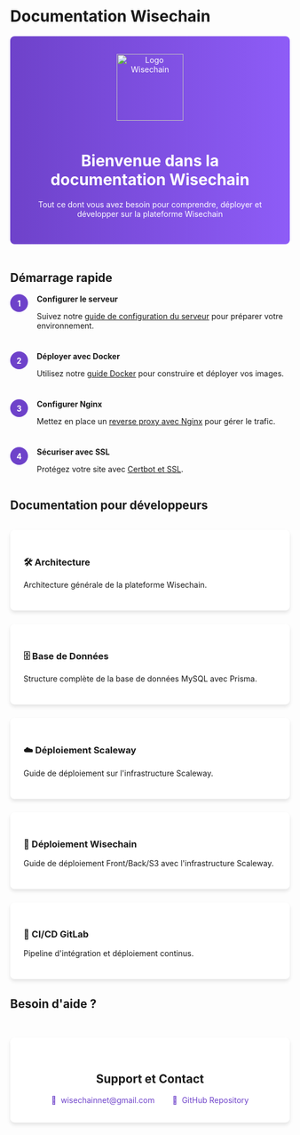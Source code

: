 <!-- ## 🖥️ I - Configuration du Serveur Debian

### 1️⃣ Connexion en SSH
```bash
ssh root@ip
```

### 2️⃣ Enregistrement de la clé SSH
```bash
ssh-copy-id root@ip
```

### 3️⃣ Mise à jour des paquets
```bash
sudo apt update && sudo apt upgrade -y
```

### 4️⃣ Installation des dépendances Docker
```bash
sudo apt install apt-transport-https ca-certificates curl software-properties-common -y
```

### 5️⃣ Ajout des clés et dépôts Docker
Ajoutez la clé GPG officielle :
```bash
curl -fsSL https://download.docker.com/linux/debian/gpg | sudo gpg --dearmor -o /usr/share/keyrings/docker-archive-keyring.gpg
```
Ajoutez le dépôt Docker :
```bash
echo "deb [arch=amd64 signed-by=/usr/share/keyrings/docker-archive-keyring.gpg] https://download.docker.com/linux/debian $(lsb_release -cs) stable" | sudo tee /etc/apt/sources.list.d/docker.list > /dev/null
```
Mettez à jour les paquets :
```bash
sudo apt update
```

### 6️⃣ Installation et configuration de Docker
```bash
sudo apt install docker-ce -y
sudo systemctl start docker
sudo systemctl enable docker
```
Création du répertoire :
```bash
mkdir -p /sites/nom-du-site
```

### 7️⃣ Gestion des utilisateurs
Ajoutez un utilisateur :
```bash
sudo adduser user-name
```
Ajoutez-le au groupe Docker :
```bash
sudo usermod -aG docker user-name
```

---

## 🐳 II - Docker Build

### 1️⃣ Build et Push des images Docker
```bash
docker build --platform=linux/amd64 -t name-image/xxx:1.0 ./front
docker push name-image/xxx:1.0
```

### 2️⃣ Déploiement avec Docker Compose
Copiez les fichiers sur le serveur :
```bash
scp -r back/.env.prod root@ip:/sites/nom-du-site
scp -r front/.env root@ip:/sites/nom-du-site
scp -r docker-compose.yml root@ip:/sites/nom-du-site
```
Initialisez Docker Swarm et déployez :
```bash
docker swarm init
docker stack deploy -c /sites/nom-du-site/docker-compose.yml site1
```

---

## 🌐 III - Installation de Nginx

### 1️⃣ Installation de base
```bash
sudo apt update && sudo apt upgrade -y
sudo apt install nginx -y
sudo systemctl start nginx
sudo systemctl enable nginx
sudo ufw allow 80
sudo ufw allow 443
```

### 2️⃣ Configuration du Reverse Proxy
```bash
sudo nano /etc/nginx/sites-available/nom-du-site
```
Exemple de configuration :
```nginx
server {
    listen 80;
    server_name sous-domaine.domaine.com;

    location / {
        proxy_pass http://127.0.0.1:81;
        proxy_http_version 1.1;
        proxy_set_header Upgrade $http_upgrade;
        proxy_set_header Connection 'upgrade';
        proxy_set_header Host $host;
    }
}
```
Activation :
```bash
sudo ln -s /etc/nginx/sites-available/nom-du-site /etc/nginx/sites-enabled/
sudo nginx -t
sudo systemctl restart nginx
```

---

## 🔒 IV - Installation de Certbot

### 1️⃣ Génération de certificat SSL
```bash
sudo apt install certbot python3-certbot-nginx -y
sudo certbot --nginx
```

### 2️⃣ Renouvellement automatique
```bash
echo "0 0 * * * certbot renew --quiet" | sudo tee -a /etc/crontab > /dev/null
```

### 3️⃣ Passer Minio en SSL (optionnel)
```bash
sudo certbot certonly --standalone -d s3.nom-du-site.fr
```
Ajout au `docker-compose.yml` :
```yaml
services:
  s3:
    image: minio/minio:latest
    environment:
      MINIO_ROOT_USER: user
      MINIO_ROOT_PASSWORD: password
    ports:
      - "9000:9000"
      - "8900:8900"
    volumes:
      - minio:/data/minio
      - /etc/letsencrypt/live/s3.nom-du-site.fr/fullchain.pem:/root/.minio/certs/public.crt:ro
      - /etc/letsencrypt/live/s3.nom-du-site.fr/privkey.pem:/root/.minio/certs/private.key:ro
    command: 'minio server /data/minio --console-address ":8900"'
```
---

<div style="text-align: center;">✅ **Votre déploiement est maintenant prêt !** 🎉</div>

<div style="text-align: center;">
  <p> N'hésitez pas à me contacter pour toute question ou demande de support. </p>
  <p> Email: <a href="mailto:wisechainnet@gmail.com">wisechainnet@gmail.com</a></p>
</div>
 -->

# Documentation Wisechain

<div class="hero">
  <img src="/wisechain-docs/assets/img/logo.svg" alt="Logo Wisechain" class="hero-logo" />
  <h1>Bienvenue dans la documentation Wisechain</h1>
  <p>Tout ce dont vous avez besoin pour comprendre, déployer et développer sur la plateforme Wisechain</p>
</div>

<!-- ## Guides disponibles

<div class="card-container">
  <a href="deploiement/overview/" class="card">
    <h3>🖥️ Guide de Déploiement</h3>
    <p>Apprenez à configurer votre serveur, déployer avec Docker et sécuriser avec Nginx et SSL.</p>
  </a>
  <a href="developer-guide/api/" class="card">
    <h3>👨‍💻 Guide Développeur</h3>
    <p>Documentation API, structure de la base de données et intégration CI/CD.</p>
  </a>
</div> -->

## Démarrage rapide

<div class="step-container">
  <div class="step-number">1</div>
  <div class="step-content">
    <h4>Configurer le serveur</h4>
    <p>Suivez notre <a href="hosting/#configuration-de-linstance-scaleway">guide de configuration du serveur</a> pour préparer votre environnement.</p>
  </div>
</div>

<div class="step-container">
  <div class="step-number">2</div>
  <div class="step-content">
    <h4>Déployer avec Docker</h4>
    <p>Utilisez notre <a href="deploiement/#4-installation-des-dependances-docker/">guide Docker</a> pour construire et déployer vos images.</p>
  </div>
</div>

<div class="step-container">
  <div class="step-number">3</div>
  <div class="step-content">
    <h4>Configurer Nginx</h4>
    <p>Mettez en place un <a href="deploiement/#2-configuration-du-reverse-proxy/">reverse proxy avec Nginx</a> pour gérer le trafic.</p>
  </div>
</div>

<div class="step-container">
  <div class="step-number">4</div>
  <div class="step-content">
    <h4>Sécuriser avec SSL</h4>
    <p>Protégez votre site avec <a href="documentation_deploiement/#iv-installation-de-certbot/">Certbot et SSL</a>.</p>
  </div>
</div>

## Documentation pour développeurs

<div class="card-container">
  <a href="architecture/" class="card">
    <h3>🛠️ Architecture</h3>
    <p>Architecture générale de la plateforme Wisechain.</p>
  </a>
  <a href="db/" class="card">
    <h3>🗄️ Base de Données</h3>
    <p>Structure complète de la base de données MySQL avec Prisma.</p>
  </a>
  <a href="hosting/" class="card">
    <h3>☁️ Déploiement Scaleway</h3>
    <p>Guide de déploiement sur l'infrastructure Scaleway.</p>
  </a>
   <a href="deploiement/" class="card">
    <h3>🚀 Déploiement Wisechain</h3>
    <p>Guide de déploiement Front/Back/S3 avec l'infrastructure Scaleway.</p>
  </a>
  <a href="ci-cd.md" class="card">
    <h3>🔄 CI/CD GitLab</h3>
    <p>Pipeline d'intégration et déploiement continus.</p>
  </a>
</div>

## Besoin d'aide ?

<div class="support-section">
  <h2>Support et Contact</h2>
  <div class="support-links">
    <a href="mailto:wisechainnet@gmail.com" class="support-link">
      <span class="support-icon">📧</span>
      wisechainnet@gmail.com
    </a>
    <a href="https://github.com/Srblx/New-Wisechain" class="support-link" target="_blank">
      <span class="support-icon">📂</span>
      GitHub Repository
    </a>
  </div>
</div>

<style>
  .hero {
    text-align: center;
    padding: 2rem;
    margin-bottom: 3rem;
    background: linear-gradient(to right, #6e42ca, #8e5cf7);
    color: white;
    border-radius: 8px;
  }

  .hero-logo {
    width: 120px;
    margin-bottom: 1rem;
  }

  .card-container {
    display: grid;
    grid-template-columns: repeat(auto-fit, minmax(300px, 1fr));
    gap: 1.5rem;
    margin: 2rem 0;
  }

  .card {
    background: white;
    padding: 1.5rem;
    border-radius: 8px;
    box-shadow: 0 4px 6px rgba(0, 0, 0, 0.1);
    text-decoration: none;
    color: inherit;
    transition: transform 0.2s;
  }

  .card:hover {
    transform: translateY(-3px);
  }

  .step-container {
    display: flex;
    gap: 1rem;
    margin-bottom: 1.5rem;
    align-items: flex-start;
  }

  .step-number {
    background: #6e42ca;
    color: white;
    width: 32px;
    height: 32px;
    border-radius: 50%;
    display: flex;
    align-items: center;
    justify-content: center;
    font-weight: bold;
    flex-shrink: 0;
  }

  .step-content {
    flex: 1;
  }

  .step-content h4 {
    margin: 0 0 0.5rem 0;
  }

  .support-section {
    text-align: center;
    padding: 2rem;
    background: white;
    border-radius: 8px;
    box-shadow: 0 4px 6px rgba(0, 0, 0, 0.1);
    margin-top: 3rem;
  }

  .support-links {
    display: flex;
    justify-content: center;
    gap: 2rem;
    margin-top: 1rem;
  }

  .support-link {
    display: flex;
    align-items: center;
    gap: 0.5rem;
    text-decoration: none;
    color: #6e42ca;
  }

  @media (max-width: 768px) {
    .card-container {
      grid-template-columns: 1fr;
    }

    .support-links {
      flex-direction: column;
      align-items: center;
    }
  }
</style>